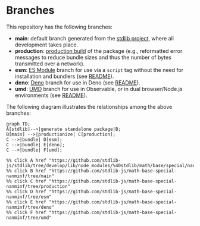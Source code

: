 <!--

@license Apache-2.0

Copyright (c) 2022 The Stdlib Authors.

Licensed under the Apache License, Version 2.0 (the "License");
you may not use this file except in compliance with the License.
You may obtain a copy of the License at

    http://www.apache.org/licenses/LICENSE-2.0

Unless required by applicable law or agreed to in writing, software
distributed under the License is distributed on an "AS IS" BASIS,
WITHOUT WARRANTIES OR CONDITIONS OF ANY KIND, either express or implied.
See the License for the specific language governing permissions and
limitations under the License.

-->

# Branches

This repository has the following branches:

-   **main**: default branch generated from the [stdlib project][stdlib-url], where all development takes place.
-   **production**: [production build][production-url] of the package (e.g., reformatted error messages to reduce bundle sizes and thus the number of bytes transmitted over a network).
-   **esm**: [ES Module][esm-url] branch for use via a `script` tag without the need for installation and bundlers (see [README][esm-readme]).
-   **deno**: [Deno][deno-url] branch for use in Deno (see [README][deno-readme]).
-   **umd**: [UMD][umd-url] branch for use in Observable, or in dual browser/Node.js environments (see [README][umd-readme]).

The following diagram illustrates the relationships among the above branches:

```mermaid
graph TD;
A[stdlib]-->|generate standalone package|B;
B[main] -->|productionize| C[production];
C -->|bundle| D[esm];
C -->|bundle| E[deno];
C -->|bundle| F[umd];

%% click A href "https://github.com/stdlib-js/stdlib/tree/develop/lib/node_modules/%40stdlib/math/base/special/nanminf"
%% click B href "https://github.com/stdlib-js/math-base-special-nanminf/tree/main"
%% click C href "https://github.com/stdlib-js/math-base-special-nanminf/tree/production"
%% click D href "https://github.com/stdlib-js/math-base-special-nanminf/tree/esm"
%% click E href "https://github.com/stdlib-js/math-base-special-nanminf/tree/deno"
%% click F href "https://github.com/stdlib-js/math-base-special-nanminf/tree/umd"
```

[stdlib-url]: https://github.com/stdlib-js/stdlib/tree/develop/lib/node_modules/%40stdlib/math/base/special/nanminf
[production-url]: https://github.com/stdlib-js/math-base-special-nanminf/tree/production
[deno-url]: https://github.com/stdlib-js/math-base-special-nanminf/tree/deno
[deno-readme]: https://github.com/stdlib-js/math-base-special-nanminf/blob/deno/README.md
[umd-url]: https://github.com/stdlib-js/math-base-special-nanminf/tree/umd
[umd-readme]: https://github.com/stdlib-js/math-base-special-nanminf/blob/umd/README.md
[esm-url]: https://github.com/stdlib-js/math-base-special-nanminf/tree/esm
[esm-readme]: https://github.com/stdlib-js/math-base-special-nanminf/blob/esm/README.md